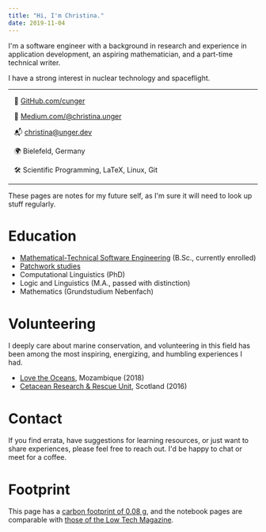 ```yaml
---
title: "Hi, I'm Christina."
date: 2019-11-04
---
```


I'm a software engineer with a background in research and experience in application development, an aspiring mathematician, and a part-time technical writer.

I have a strong interest in nuclear technology and spaceflight.

---

  &nbsp;&nbsp; 💾 [GitHub.com/cunger](https://github.com/cunger/)

  &nbsp;&nbsp; 📝 [Medium.com/@christina.unger](https://medium.com/@christina.unger)

  &nbsp;&nbsp; 📬 christina@unger.dev

  &nbsp;&nbsp; 🌍 Bielefeld, Germany

  &nbsp;&nbsp; ️🛠 Scientific Programming, LaTeX, Linux, Git

---

These pages are notes for my future self, as I'm sure it will need to look up stuff regularly.

# Education

* [Mathematical-Technical Software Engineering](https://www.fernuni-hagen.de/mi/studium/bsc_matse/index.shtml) (B.Sc., currently enrolled)
* [Patchwork studies](/patchwork)
* Computational Linguistics (PhD)
* Logic and Linguistics (M.A., passed with distinction)
* Mathematics (Grundstudium Nebenfach)

# Volunteering

I deeply care about marine conservation, and volunteering in this field has been among the most inspiring, energizing, and humbling experiences I had.

* [Love the Oceans](https://lovetheoceans.org), Mozambique (2018)
* [Cetacean Research & Rescue Unit](http://www.crru.org.uk/), Scotland (2016)

# Contact

If you find errata, have suggestions for learning resources, or just want to share experiences, please feel free to reach out. I'd be happy to chat or meet for a coffee.

# Footprint

This page has a [carbon footprint of 0.08 g](https://www.websitecarbon.com/website/cunger-github-io-about/), and the notebook pages are comparable with [those of the Low Tech Magazine](https://solar.lowtechmagazine.com/2018/09/how-to-build-a-lowtech-website.html).

